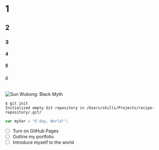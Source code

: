 # 1
## 2
### 3
#### 4
##### 5
###### 6
![Sun Wukong: Black Myth](http://www.redbubble.com/people/vinyl00vision)
```
$ git init
Initialized empty Git repository in /Users/skills/Projects/recipe-repository/.git/
```
``` javascript
var myVar = "G'day, World!";
```
   - [ ] Turn on GitHub Pages
   - [ ] Outline my portfolio
   - [ ] Introduce myself to the world
